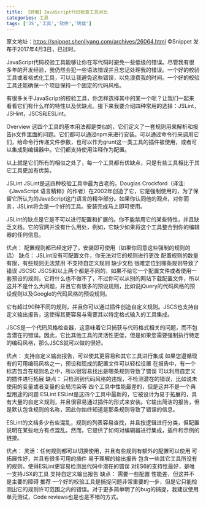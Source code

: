 ```yaml
---
title: 【转载】JavaScript代码检查工具对比
categories: 工具
tags: ['JS','工具','软件','转载']
---
```


原文地址：https://snippet.shenliyang.com/archives/26064.html
©Snippet 发布于2017年4月3日，已过时。


JavaScript代码校验工具能够让你在写代码时避免一些低级的错误。尽管我有很多年的开发经验，我仍然会犯一些语法错误并且忘记处理我的错误。一个好的校验工具或者格式化工具，可以让我避免这些错误，以免浪费我的时间。一个好的校验工具还能确保一个项目保持一个固定的代码风格。

有很多关于JavaScript的校验工具，你怎样选择其中的某一个呢？让我们一起来看看它们有什么样的特性以及优缺点。接下来我要介绍四种常用的选择：JSLint，JSHint，JSCS和ESLint。

Overview
这四个工具的基本用法都是类似的，它们定义了一套规则用来解析和报告js文件里面的问题。它们都可以通过npm来进行安装。可以通过命令行来调用它们，给命令行传递文件参数，也可以作为grunt这一类工具的插件被使用，或者可以集成到编辑器中。它们都支持使用注释作为配置。

以上就是它们所有的相似之处了，每一个工具都有优缺点，只是有些工具相比于其它工具更加有优势。

JSLint
JSLint是这四种校验工具中最为古老的。Douglas Crockford（译注:《JavaScript 语言精粹》的作者）在2002年创造了它，它是强制使用的，为了保留它所认为的JavaScript这门语言的精华部分。如果你认同他的观点，对你而言，JSLint将会是一个好的工具。安装完成马上即可使用。

JSLint的缺点是它是不可以进行配置和扩展的。你不能禁用它的某些特性，并且缺乏文档。它的官网并没有什么用处，例如，它缺少如果将这个工具整合到你的编辑器的任何信息。

优点：
配置规则都已经定好了，安装即可使用（如果你同意这些强制的规则的话）
缺点：
JSLint没有可配置文件，你无法对它的规则进行更改
配置规则的数量有限，有些规则无法禁用
不支持自定义规则
缺少文档
很难定位到哪条规则导致了错误
JSCSC
JSCS和以上两个都是不同的，如果不给它一个配置文件或者使用一套预设的规则，它将什么也不做不了，不过你可以从别的网站下载配置文件，所以这并不是什么大问题，并且它有很多的预设规则，比如说jQuery的代码风格的预设规则以及Google的代码风格的预设规则。

它有超过90种不同的规则，并且你可以通过插件创造自定义规则。JSCS也支持自定义输出报告，这使得其更容易与需要其以特定格式输入的工具集成。

JSCS是一个代码风格检查器，这意味着它只捕获与代码格式相关的问题，而不包含潜在的错误。因此，它比其他工具的灵活性更低，但是如果您需要强制执行特定的编码风格，那么JSCS就可以做的很好。

优点：
支持自定义输出报告，可以使其更容易和其它工具进行集成
如果您遵循现有的可用编码风格之一，预设和现成的配置文件可以轻松设置
在报告中，有一个标志包含在规则名之中，所以很容易找出是哪条规则导致了错误
可以利用自定义的插件进行拓展
缺点：
只检测到代码风格的违规，不检测潜在的错误，比如说未使用的变量或者变量的全局污染等
四个工具中性能最差的，但是这并不是一个典型用途的问题
ESLint
ESLint是这四个工具中最新的，它被设计为易于拓展的，具有大量的自定义规则，并且很容易通过插件的形式来安装。它输出简洁的报告，但是默认包含规则的名称，因此你始终知道是那条规则导致了错误的信息。

ESLint的文档多少有些混乱，规则的列表容易查找，并且按逻辑进行分类，但配置说明在某些地方有点混乱。然而，它提供了如何对编辑器进行集成，插件和示例的链接。

优点：
灵活：任何规则都可以切换使用，并且有些规则有额外的配置可以使用
可拓展性好，并且有很多可用的插件
易于理解的输出报告
包含一些其它工具所没有的规则，使得ESLint更容易检测出代码中潜在的错误
对ES6的支持性最好，是唯一支持JSX的工具
支持自定义输出报告
缺点：
需要一些配置
性能差，但这并不是主要的障碍
推荐
一个好的校验工具是捕捉问题非常重要的一步，但是它只能检测出它的规则许可范围之内的错误。对于更多简单明了的bug的捕捉，我建议使用单元测试，Code reviews也是也是不错的方式。